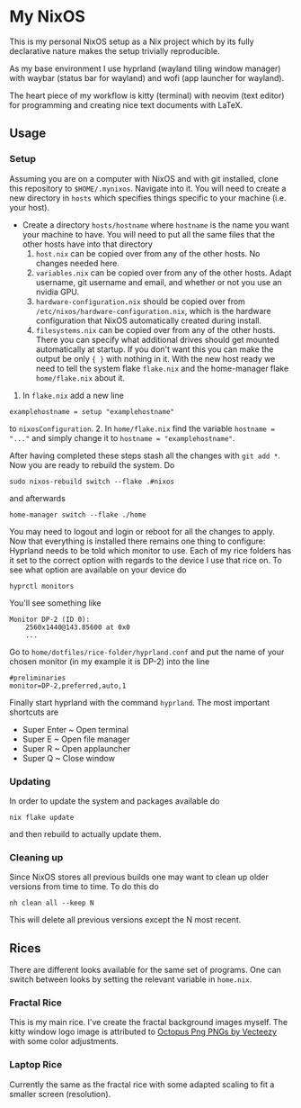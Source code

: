 # My NixOS
This is my personal NixOS setup as a Nix project which by its fully declarative nature makes the setup trivially reproducible.

As my base environment I use hyprland (wayland tiling window manager) with waybar (status bar for wayland) and wofi (app launcher for wayland).

The heart piece of my workflow is kitty (terminal) with neovim (text editor) for programming and creating nice text documents with LaTeX.


## Usage

### Setup
Assuming you are on a computer with NixOS and with git installed, clone this repository to `$HOME/.mynixos`. Navigate into it. You will need to create a new directory in `hosts` which specifies things specific to your machine (i.e. your host).
 * Create a directory `hosts/hostname` where `hostname` is the name you want your machine to have. You will need to put all the same files that the other hosts have into that directory
    1. `host.nix` can be copied over from any of the other hosts. No changes needed here.
    2. `variables.nix` can be copied over from any of the other hosts. Adapt username, git username and email, and whether or not you use an nvidia GPU.
    3. `hardware-configuration.nix` should be copied over from `/etc/nixos/hardware-configuration.nix`, which is the hardware configuration that NixOS automatically created during install. 
    4. `filesystems.nix` can be copied over from any of the other hosts. There you can specify what additional drives should get mounted automatically at startup. If you don't want this you can make the output be only `{ }` with nothing in it.
With the new host ready we need to tell the system flake `flake.nix` and the home-manager flake `home/flake.nix` about it.
 1. In `flake.nix` add a new line 
 ```
 examplehostname = setup "examplehostname" 
 ```
 to `nixosConfiguration`.
 2. In `home/flake.nix` find the variable `hostname = "..."` and simply change it to `hostname = "examplehostname"`.

After having completed these steps stash all the changes with `git add *`. Now you are ready to rebuild the system. Do
```
sudo nixos-rebuild switch --flake .#nixos
```
and afterwards
```
home-manager switch --flake ./home
```
You may need to logout and login or reboot for all the changes to apply. Now that everything is installed there remains one thing to configure: Hyprland needs to be told which monitor to use. Each of my rice folders has it set to the correct option with regards to the device I use that rice on. To see what option are available on your device do
```
hyprctl monitors
```
You'll see something like
```
Monitor DP-2 (ID 0):
	2560x1440@143.85600 at 0x0
    ...
```
Go to `home/dotfiles/rice-folder/hyprland.conf` and put the name of your chosen monitor (in my example it is DP-2) into the line
```
#preliminaries
monitor=DP-2,preferred,auto,1
```
Finally start hyprland with the command `hyprland`. The most important shortcuts are
 * Super Enter ~ Open terminal
 * Super E ~ Open file manager
 * Super R ~ Open applauncher
 * Super Q ~ Close window

### Updating
In order to update the system and packages available do
```
nix flake update
```
and then rebuild to actually update them.

### Cleaning up
Since NixOS stores all previous builds one may want to clean up older versions from time to time. To do this do
```
nh clean all --keep N
```
This will delete all previous versions except the N most recent.

## Rices

There are different looks available for the same set of programs. One can switch between looks by setting the relevant variable in `home.nix`.

### Fractal Rice
This is my main rice. I've create the fractal background images myself. The kitty window logo image is attributed to [Octopus Png PNGs by Vecteezy](https://www.vecteezy.com/free-png/octopus-png) with some color adjustments.

### Laptop Rice
Currently the same as the fractal rice with some adapted scaling to fit a smaller screen (resolution).
